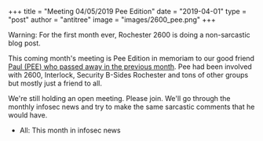 +++
title =  "Meeting 04/05/2019 Pee Edition"
date = "2019-04-01"
type = "post"
author = "antitree"
image = "images/2600_pee.png"
+++

Warning: For the first month ever, Rochester 2600 is doing a non-sarcastic
blog post. 

This coming month's meeting is Pee Edition in memoriam to
our good friend [Paul (PEE) who passed away in the previous month](https://www.murphyfuneralservices.com/notices/Paul-Erkkila). 
Pee had been involved with 2600, Interlock, Security B-Sides Rochester
and tons of other groups but mostly just a friend to all. 

We're still holding an open meeting. Please join. We'll go through
the monthly infosec news and try to make the same sarcastic comments
that he would have. 

* All: This month in infosec news


